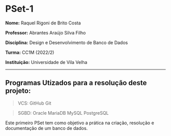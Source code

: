 # PSet-1

**Nome:** Raquel Rigoni de Brito Costa

**Professor:** Abrantes Araújo Silva Filho

**Disciplina:** Design e Desenvolvimento de Banco de Dados

**Turma:** CC1M (2022/2)

**Instituição:** Universidade de Vila Velha

---
## Programas Utizados para a resolução deste projeto:

> VCS:
> GitHub
> Git

> SGBD:
> Oracle
> MariaDB
> MySQL
> PostgreSQL

Este primeiro PSet tem como objetivo a prática na criação, resolução e documentação de um banco de dados.
